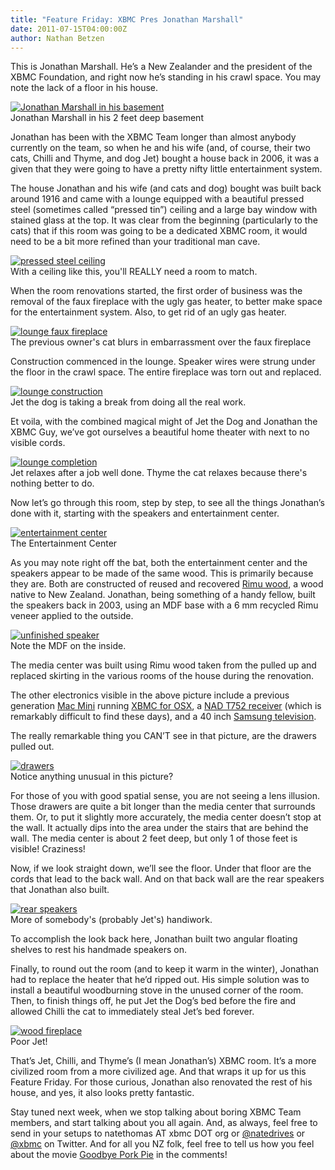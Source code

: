 ```yaml
---
title: "Feature Friday: XBMC Pres Jonathan Marshall"
date: 2011-07-15T04:00:00Z
author: Nathan Betzen
---
```


This is Jonathan Marshall. He’s a New Zealander and the president of the XBMC Foundation, and right now he’s standing in his crawl space. You may note the lack of a floor in his house.

[![Jonathan Marshall in his basement](/sites/default/files/uploads/jmarshall_basement-242x300.webp "Jonathan Marshall in his basement")](/sites/default/files/uploads/jmarshall_basement.webp)  
 Jonathan Marshall in his 2 feet deep basement

Jonathan has been with the XBMC Team longer than almost anybody currently on the team, so when he and his wife (and, of course, their two cats, Chilli and Thyme, and dog Jet) bought a house back in 2006, it was a given that they were going to have a pretty nifty little entertainment system.

The house Jonathan and his wife (and cats and dog) bought was built back around 1916 and came with a lounge equipped with a beautiful pressed steel (sometimes called “pressed tin”) ceiling and a large bay window with stained glass at the top. It was clear from the beginning (particularly to the cats) that if this room was going to be a dedicated XBMC room, it would need to be a bit more refined than your traditional man cave.

[![pressed steel ceiling](/sites/default/files/uploads/pressed_steel_ceiling-300x225.webp "pressed steel ceiling")](/sites/default/files/uploads/pressed_steel_ceiling.webp)  
 With a ceiling like this, you'll REALLY need a room to match.

When the room renovations started, the first order of business was the removal of the faux fireplace with the ugly gas heater, to better make space for the entertainment system. Also, to get rid of an ugly gas heater.

[![lounge faux fireplace](/sites/default/files/uploads/lounge_fireplace-300x227.webp "lounge faux fireplace")](/sites/default/files/uploads/lounge_fireplace.webp)  
 The previous owner's cat blurs in embarrassment over the faux fireplace

Construction commenced in the lounge. Speaker wires were strung under the floor in the crawl space. The entire fireplace was torn out and replaced.

[![lounge construction](/sites/default/files/uploads/lounge_construction-300x252.webp "lounge construction")](/sites/default/files/uploads/lounge_construction.webp)  
 Jet the dog is taking a break from doing all the real work.

Et voila, with the combined magical might of Jet the Dog and Jonathan the XBMC Guy, we’ve got ourselves a beautiful home theater with next to no visible cords.

[![lounge completion](/sites/default/files/uploads/lounge_completion-300x222.webp "lounge completion")](/sites/default/files/uploads/lounge_completion.webp)  
 Jet relaxes after a job well done. Thyme the cat relaxes because there's nothing better to do.

Now let’s go through this room, step by step, to see all the things Jonathan’s done with it, starting with the speakers and entertainment center.

[![entertainment center](/sites/default/files/uploads/entertainment_center-300x201.webp "entertainment center")](/sites/default/files/uploads/entertainment_center.webp)  
 The Entertainment Center

As you may note right off the bat, both the entertainment center and the speakers appear to be made of the same wood. This is primarily because they are. Both are constructed of reused and recovered [Rimu wood](https://en.wikipedia.org/wiki/Dacrydium_cupressinum "Rimu Wiki"), a wood native to New Zealand. Jonathan, being something of a handy fellow, built the speakers back in 2003, using an MDF base with a 6 mm recycled Rimu veneer applied to the outside.

[![unfinished speaker](/sites/default/files/uploads/speaker2.webp "unfinished speaker")](/sites/default/files/uploads/speaker2.webp)  
 Note the MDF on the inside.

The media center was built using Rimu wood taken from the pulled up and replaced skirting in the various rooms of the house during the renovation.

The other electronics visible in the above picture include a previous generation [Mac Mini](https://www.amazon.com/gp/product/B002QQ8AJY/ref=as_li_ss_tl?ie=UTF8&tag=thfefi02-20&linkCode=as2&camp=217145&creative=399369&creativeASIN=B002QQ8AJY "Previous Gen Mac Mini") running [XBMC for OSX](https://kodi.wiki/download/ "XBMC Download page"), a [NAD T752 receiver](https://nadelectronics.com/products/av-receivers/T-752-A/V-Surround-Sound-Receiver/ "NAD T752 Receiver Product page") (which is remarkably difficult to find these days), and a 40 inch [Samsung television](https://www.amazon.com/gp/product/B004N866S0/ref=as_li_ss_tl?ie=UTF8&tag=thfefi02-20&linkCode=as2&camp=217145&creative=399373&creativeASIN=B004N866S0 "Samsung television").

The really remarkable thing you CAN’T see in that picture, are the drawers pulled out.

[![drawers](/sites/default/files/uploads/drawers-200x300.webp "drawers")](/sites/default/files/uploads/drawers.webp)  
 Notice anything unusual in this picture?

For those of you with good spatial sense, you are not seeing a lens illusion. Those drawers are quite a bit longer than the media center that surrounds them. Or, to put it slightly more accurately, the media center doesn’t stop at the wall. It actually dips into the area under the stairs that are behind the wall. The media center is about 2 feet deep, but only 1 of those feet is visible! Craziness!

Now, if we look straight down, we’ll see the floor. Under that floor are the cords that lead to the back wall. And on that back wall are the rear speakers that Jonathan also built.

[![rear speakers](/sites/default/files/uploads/rear_speakers-300x200.webp "rear speakers")](/sites/default/files/uploads/rear_speakers.webp)  
 More of somebody's (probably Jet's) handiwork.

To accomplish the look back here, Jonathan built two angular floating shelves to rest his handmade speakers on.

Finally, to round out the room (and to keep it warm in the winter), Jonathan had to replace the heater that he’d ripped out. His simple solution was to install a beautiful woodburning stove in the unused corner of the room. Then, to finish things off, he put Jet the Dog’s bed before the fire and allowed Chilli the cat to immediately steal Jet’s bed forever.

[![wood fireplace](/sites/default/files/uploads/wood_fireplace-300x200.webp "wood fireplace")](/sites/default/files/uploads/wood_fireplace.webp)  
 Poor Jet!

That’s Jet, Chilli, and Thyme’s (I mean Jonathan’s) XBMC room. It’s a more civilized room from a more civilized age. And that wraps it up for us this Feature Friday. For those curious, Jonathan also renovated the rest of his house, and yes, it also looks pretty fantastic.

Stay tuned next week, when we stop talking about boring XBMC Team members, and start talking about you all again. And, as always, feel free to send in your setups to natethomas AT xbmc DOT org or [@natedrives](https://twitter.com/ "@natedrives") or [@xbmc](https://twitter.com/ "@xbmc") on Twitter. And for all you NZ folk, feel free to tell us how you feel about the movie [Goodbye Pork Pie](https://en.wikipedia.org/wiki/Goodbye_Pork_Pie "Goodbye Pork Pie") in the comments!

